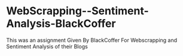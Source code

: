 # WebScrapping--Sentiment-Analysis-BlackCoffer
This was an assignment Given By BlackCoffer For Webscrapping and Sentiment Analysis of their Blogs  

